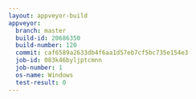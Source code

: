 ```yaml
---
layout: appveyor-build
appveyor:
  branch: master
  build-id: 20686350
  build-number: 120
  commit: caf6589a2633db4f6aa1d57eb7cf5bc735e154e3
  job-id: 083k46byljptcmnn
  job-number: 1
  os-name: Windows
  test-result: 0
---
```

